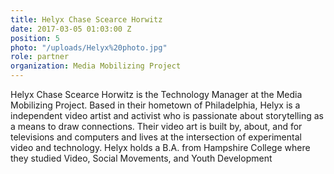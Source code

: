 ```yaml
---
title: Helyx Chase Scearce Horwitz
date: 2017-03-05 01:03:00 Z
position: 5
photo: "/uploads/Helyx%20photo.jpg"
role: partner
organization: Media Mobilizing Project
---
```


Helyx Chase Scearce Horwitz is the Technology Manager at the Media Mobilizing Project. Based in their hometown of Philadelphia, Helyx is a independent video artist and activist who is passionate about storytelling as a means to draw connections. Their video art is built by, about, and for televisions and computers and lives at the intersection of experimental video and technology. Helyx holds a B.A. from Hampshire College where they studied Video, Social Movements, and Youth Development